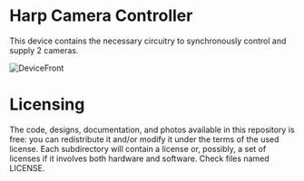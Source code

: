 # Harp Camera Controller

This device contains the necessary circuitry to synchronously control and supply 2 cameras.

![DeviceFront](Pics/camera_controller_(1).jpg)

# Licensing

The code, designs, documentation, and photos available in this repository is free: you can redistribute it and/or modify it under the terms of the used license.
Each subdirectory will contain a license or, possibly, a set of licenses if it involves both hardware and software. Check files named LICENSE.